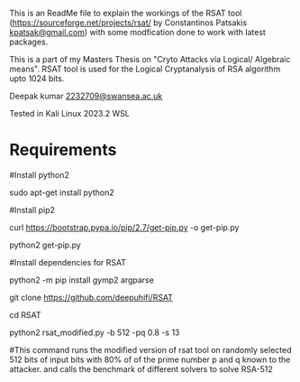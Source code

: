 This is an ReadMe file to explain the workings of the RSAT tool (https://sourceforge.net/projects/rsat/ by Constantinos Patsakis kpatsak@gmail.com) with some modfication done to work with latest packages.

This is a part of my Masters Thesis on "Cryto Attacks via Logical/ Algebraic means". RSAT tool is used for the Logical Cryptanalysis of RSA algorithm upto 1024 bits.

Deepak kumar 2232709@swansea.ac.uk

Tested in Kali Linux 2023.2 WSL

# Requirements

#Install python2

sudo apt-get install python2 

#Install pip2 

curl https://bootstrap.pypa.io/pip/2.7/get-pip.py -o get-pip.py

python2 get-pip.py

#Install dependencies for RSAT

python2 -m pip install gymp2 argparse

git clone https://github.com/deepuhifi/RSAT

cd RSAT

python2 rsat_modified.py -b 512 -pq 0.8 -s 13

#This command runs the modified version of rsat tool on randomly selected 512 bits of input bits with 80% of of the prime number p and q known to the attacker. and calls the benchmark of different solvers to solve RSA-512 

